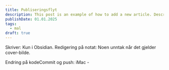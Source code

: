 ```yaml
---
title: Publiseringsflyt
description: This post is an example of how to add a new article. Description 50-160 words
publishDate: 01.01.2025
tags:
  - mal
draft: true
---
```



Skriver: Kun i Obsidian. 
Redigering på notat: Noen unntak når det gjelder cover-bilde.

Endring på kodeCommit og push:
iMac - 